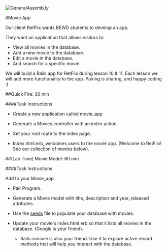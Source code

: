 ![GeneralAssemb.ly](http://studio.generalassemb.ly/GA_Slide_Assets/Exercise_icon_md.png)

#Movie App

Our client RetFlix wants BEWD students to develop an app.

They want an application that allows visitors to:

*	View all movies in the database.
*	Add a new movie to the database.
*	Edit a movie in the database.
*	And search for a specific movie

We will build a Rails app for RetFlix during lesson 10 & 11. Each lesson we will add more functionality to the app.
Pairing is sharing, and happy coding :)

##Quick Fire: 30 min

####Task Instructions

*	Create a new application called movie_app

*	Generate a Movies controller with an index action.

*	Set your root route to the index page.

*	Index.html.erb, welcomes users to the movie app. (Welcome to RetFlix! See our collection of movies below).



##(Lab Time) Movie Model: 60 min

####Task Instructions

Add to your Movie_app

*	Pair Program.

*	Generate a Movie model with title, description and year_released attributes.

*	Use the [seeds](movie_seeds.rb) file to populate your database with movies.

*	Update your movie's index.html.erb so that it lists all movies in the database. (Google is your friend).

	*	Rails console is also your friend. Use it to explore active record methods that will help you interact with the database.






